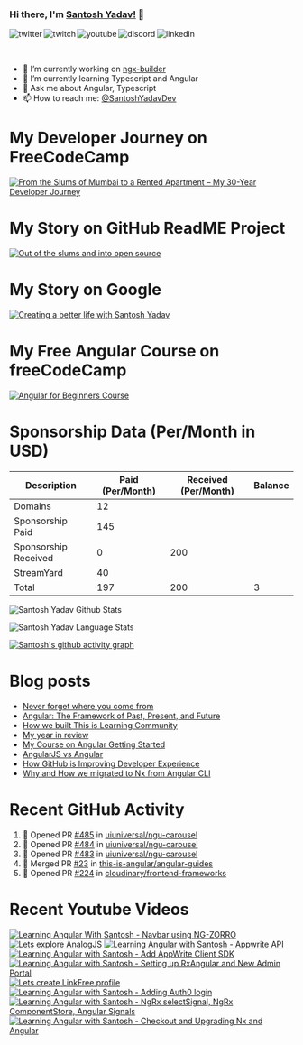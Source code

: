 ### Hi there, I'm [Santosh Yadav!](https://santoshyadav.dev) 👋

<p>
<a href="https://twitter.com/SantoshYadavDev">
   <img align="left" alt="twitter" src="https://img.shields.io/badge/Twitter-1DA1F2?style=for-the-badge&logo=twitter&logoColor=white" />
</a>&nbsp;&nbsp;

<a href="https://www.twitch.tv/santoshyadavdev">
   <img align="left" alt="twitch" src="https://img.shields.io/badge/Twitch-9146FF?style=for-the-badge&logo=twitch&logoColor=white" />
</a>&nbsp;&nbsp;

<a href="https://www.youtube.com/c/TechTalksWithSantosh">
   <img align="left" alt="youtube" src="https://img.shields.io/badge/YouTube-FF0000?style=for-the-badge&logo=youtube&logoColor=white" />
</a>&nbsp;&nbsp;

<a href="https://discord.gg/m6cNkVfXrQ">
   <img align="left" alt="discord" src="https://img.shields.io/badge/Discord-7289DA?style=for-the-badge&logo=discord&logoColor=white" />
</a>&nbsp;&nbsp;

<a href="https://www.linkedin.com/in/santoshyadavdev/">
   <img align="left" alt="linkedin" src="https://img.shields.io/badge/LinkedIn-0077B5?style=for-the-badge&logo=linkedin&logoColor=white" />
</a>
   


<p/>

<br/>
<p>

- 🔭 I’m currently working on [ngx-builder](https://github.com/ngx-builders)
- 🌱 I’m currently learning Typescript and Angular
- 💬 Ask me about Angular, Typescript
- 📫 How to reach me: [@SantoshYadavDev](https://twitter.com/SantoshYadavDev)

</p>

# My Developer Journey on FreeCodeCamp

[![From the Slums of Mumbai to a Rented Apartment – My 30-Year Developer Journey](https://images.ctfassets.net/s5uo95nf6njh/X5UtU4CujK58wJ0GYMOgX/5c270bf97627dd06134c316de8b95e44/Santosh_Yadav_07.01.2023_055.jpg?w=1200&fm=avif)](https://www.freecodecamp.org/news/my-journey-into-tech-from-slums-of-mumbai-to-my-own-apartment/)

# My Story on GitHub ReadME Project

[![Out of the slums and into open source](https://images.ctfassets.net/s5uo95nf6njh/2GWKJkEH95SEwMoqxEBRoX/3413d6d4c8f05070b9d9c549075b537c/Santosh_Yadav_07.01.2023_001_1.jpg?w=1200&fm=avif)](https://github.com/readme/stories/santosh-yadav)

# My Story on Google 

[![Creating a better life with Santosh Yadav](http://img.youtube.com/vi/RpSdB7BTp_U/0.jpg)](https://youtu.be/RpSdB7BTp_U)

# My Free Angular Course on freeCodeCamp

[![Angular for Beginners Course](http://img.youtube.com/vi/3qBXWUpoPHo/0.jpg)](http://www.youtube.com/watch?v=3qBXWUpoPHo)

# Sponsorship Data (Per/Month in USD)

| Description          | Paid (Per/Month) | Received (Per/Month) | Balance |
|----------------------|------------------|----------------------|---------|
| Domains              | 12               |                      |         |
| Sponsorship Paid     | 145              |                      |         |
| Sponsorship Received | 0                | 200                  |         |
| StreamYard           | 40               |                      |         |
| Total                | 197              | 200                  |  3      |

![Santosh Yadav Github Stats](https://github-readme-stats.vercel.app/api?username=SantoshYadavDev&show_icons=true&include_all_commits=true&theme=radical)

![Santosh Yadav Language Stats](https://github-readme-stats.vercel.app/api/top-langs/?username=SantoshYadavDev&layout=compact&theme=radical)

[![Santosh's github activity graph](https://github-readme-activity-graph.vercel.app/graph?username=SantoshYadavDev&theme=github-compact)](https://github.com/ashutosh00710/github-readme-activity-graph)

# Blog posts
<!-- BLOG-POST-LIST:START -->
- [Never forget where you come from](https://dev.to/this-is-learning/never-forget-where-you-come-from-5el1)
- [Angular: The Framework of Past, Present, and Future](https://dev.to/this-is-angular/angular-the-framework-of-past-present-and-future-87d)
- [How we built This is Learning Community](https://dev.to/this-is-learning/how-we-built-this-is-learning-community-g34)
- [My year in review](https://dev.to/this-is-learning/my-year-in-review-341d)
- [My Course on Angular Getting Started](https://dev.to/this-is-learning/my-course-on-angular-getting-started-3jec)
- [AngularJS vs Angular](https://dev.to/this-is-angular/angularjs-vs-angular-1gh6)
- [How GitHub is Improving Developer Experience](https://dev.to/this-is-learning/how-github-is-improving-developer-experience-8jj)
- [Why and How we migrated to Nx from Angular CLI](https://dev.to/this-is-angular/why-and-how-we-migrated-to-nx-from-angular-cli-5a61)
<!-- BLOG-POST-LIST:END -->

# Recent GitHub Activity
<!--START_SECTION:activity-->
1. 💪 Opened PR [#485](https://github.com/uiuniversal/ngu-carousel/pull/485) in [uiuniversal/ngu-carousel](https://github.com/uiuniversal/ngu-carousel)
2. 💪 Opened PR [#484](https://github.com/uiuniversal/ngu-carousel/pull/484) in [uiuniversal/ngu-carousel](https://github.com/uiuniversal/ngu-carousel)
3. 💪 Opened PR [#483](https://github.com/uiuniversal/ngu-carousel/pull/483) in [uiuniversal/ngu-carousel](https://github.com/uiuniversal/ngu-carousel)
4. 🎉 Merged PR [#23](https://github.com/this-is-angular/angular-guides/pull/23) in [this-is-angular/angular-guides](https://github.com/this-is-angular/angular-guides)
5. 💪 Opened PR [#224](https://github.com/cloudinary/frontend-frameworks/pull/224) in [cloudinary/frontend-frameworks](https://github.com/cloudinary/frontend-frameworks)
<!--END_SECTION:activity-->

# Recent Youtube Videos
<!-- BEGIN YOUTUBE-CARDS -->
[![Learning Angular With Santosh - Navbar using NG-ZORRO](https://ytcards.demolab.com/?id=JSDnO9_aAbc&title=Learning+Angular+With+Santosh+-+Navbar+using+NG-ZORRO&lang=en&timestamp=1691657217&background_color=%230d1117&title_color=%23ffffff&stats_color=%23dedede&max_title_lines=1&width=250&border_radius=5 "Learning Angular With Santosh - Navbar using NG-ZORRO")](https://www.youtube.com/watch?v=JSDnO9_aAbc)
[![Lets explore AnalogJS](https://ytcards.demolab.com/?id=4WXJfY4UOtw&title=Lets+explore+AnalogJS&lang=en&timestamp=1691486290&background_color=%230d1117&title_color=%23ffffff&stats_color=%23dedede&max_title_lines=1&width=250&border_radius=5 "Lets explore AnalogJS")](https://www.youtube.com/watch?v=4WXJfY4UOtw)
[![Learning Angular with Santosh - Appwrite API](https://ytcards.demolab.com/?id=fxpEbv_xH1Q&title=Learning+Angular+with+Santosh+-+Appwrite+API&lang=en&timestamp=1691226086&background_color=%230d1117&title_color=%23ffffff&stats_color=%23dedede&max_title_lines=1&width=250&border_radius=5 "Learning Angular with Santosh - Appwrite API")](https://www.youtube.com/watch?v=fxpEbv_xH1Q)
[![Learning Angular with Santosh - Add AppWrite Client SDK](https://ytcards.demolab.com/?id=KG8TCJ3wEzA&title=Learning+Angular+with+Santosh+-+Add+AppWrite+Client+SDK&lang=en&timestamp=1691139484&background_color=%230d1117&title_color=%23ffffff&stats_color=%23dedede&max_title_lines=1&width=250&border_radius=5 "Learning Angular with Santosh - Add AppWrite Client SDK")](https://www.youtube.com/watch?v=KG8TCJ3wEzA)
[![Learning Angular with Santosh - Setting up RxAngular and New Admin Portal](https://ytcards.demolab.com/?id=3lTraRbmnMQ&title=Learning+Angular+with+Santosh+-+Setting+up+RxAngular+and+New+Admin+Portal&lang=en&timestamp=1691053106&background_color=%230d1117&title_color=%23ffffff&stats_color=%23dedede&max_title_lines=1&width=250&border_radius=5 "Learning Angular with Santosh - Setting up RxAngular and New Admin Portal")](https://www.youtube.com/watch?v=3lTraRbmnMQ)
[![Lets create LinkFree profile](https://ytcards.demolab.com/?id=ql37pcPijoc&title=Lets+create+LinkFree+profile&lang=en&timestamp=1690968004&background_color=%230d1117&title_color=%23ffffff&stats_color=%23dedede&max_title_lines=1&width=250&border_radius=5 "Lets create LinkFree profile")](https://www.youtube.com/watch?v=ql37pcPijoc)
[![Learning Angular with Santosh - Adding Auth0 login](https://ytcards.demolab.com/?id=ojYY9m2x7b8&title=Learning+Angular+with+Santosh+-+Adding+Auth0+login&lang=en&timestamp=1690274795&background_color=%230d1117&title_color=%23ffffff&stats_color=%23dedede&max_title_lines=1&width=250&border_radius=5 "Learning Angular with Santosh - Adding Auth0 login")](https://www.youtube.com/watch?v=ojYY9m2x7b8)
[![Learning Angular with Santosh - NgRx selectSignal, NgRx ComponentStore, Angular Signals](https://ytcards.demolab.com/?id=9K1YGv6xYqg&title=Learning+Angular+with+Santosh+-+NgRx+selectSignal%2C+NgRx+ComponentStore%2C+Angular+Signals&lang=en&timestamp=1689844350&background_color=%230d1117&title_color=%23ffffff&stats_color=%23dedede&max_title_lines=1&width=250&border_radius=5 "Learning Angular with Santosh - NgRx selectSignal, NgRx ComponentStore, Angular Signals")](https://www.youtube.com/watch?v=9K1YGv6xYqg)
[![Learning Angular with Santosh - Checkout and Upgrading Nx and Angular](https://ytcards.demolab.com/?id=sMiwwPrm5qc&title=Learning+Angular+with+Santosh+-+Checkout+and+Upgrading+Nx+and+Angular&lang=en&timestamp=1689758230&background_color=%230d1117&title_color=%23ffffff&stats_color=%23dedede&max_title_lines=1&width=250&border_radius=5 "Learning Angular with Santosh - Checkout and Upgrading Nx and Angular")](https://www.youtube.com/watch?v=sMiwwPrm5qc)
<!-- END YOUTUBE-CARDS -->
